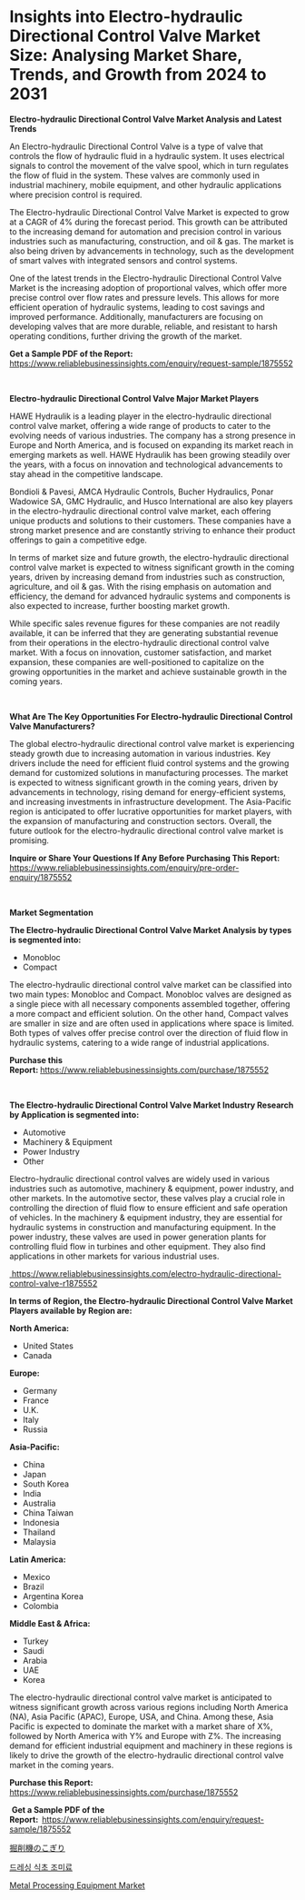<p><h1>Insights into Electro-hydraulic Directional Control Valve Market Size: Analysing Market Share, Trends, and Growth from 2024 to 2031</h1></p><p><strong>Electro-hydraulic Directional Control Valve Market Analysis and Latest Trends</strong></p>
<p><p>An Electro-hydraulic Directional Control Valve is a type of valve that controls the flow of hydraulic fluid in a hydraulic system. It uses electrical signals to control the movement of the valve spool, which in turn regulates the flow of fluid in the system. These valves are commonly used in industrial machinery, mobile equipment, and other hydraulic applications where precision control is required.</p><p>The Electro-hydraulic Directional Control Valve Market is expected to grow at a CAGR of 4% during the forecast period. This growth can be attributed to the increasing demand for automation and precision control in various industries such as manufacturing, construction, and oil & gas. The market is also being driven by advancements in technology, such as the development of smart valves with integrated sensors and control systems.</p><p>One of the latest trends in the Electro-hydraulic Directional Control Valve Market is the increasing adoption of proportional valves, which offer more precise control over flow rates and pressure levels. This allows for more efficient operation of hydraulic systems, leading to cost savings and improved performance. Additionally, manufacturers are focusing on developing valves that are more durable, reliable, and resistant to harsh operating conditions, further driving the growth of the market.</p></p>
<p><strong>Get a Sample PDF of the Report:&nbsp;</strong> <a href="https://www.reliablebusinessinsights.com/enquiry/request-sample/1875552">https://www.reliablebusinessinsights.com/enquiry/request-sample/1875552</a></p>
<p>&nbsp;</p>
<p><strong>Electro-hydraulic Directional Control Valve Major Market Players</strong></p>
<p><p>HAWE Hydraulik is a leading player in the electro-hydraulic directional control valve market, offering a wide range of products to cater to the evolving needs of various industries. The company has a strong presence in Europe and North America, and is focused on expanding its market reach in emerging markets as well. HAWE Hydraulik has been growing steadily over the years, with a focus on innovation and technological advancements to stay ahead in the competitive landscape.</p><p>Bondioli & Pavesi, AMCA Hydraulic Controls, Bucher Hydraulics, Ponar Wadowice SA, GMC Hydraulic, and Husco International are also key players in the electro-hydraulic directional control valve market, each offering unique products and solutions to their customers. These companies have a strong market presence and are constantly striving to enhance their product offerings to gain a competitive edge.</p><p>In terms of market size and future growth, the electro-hydraulic directional control valve market is expected to witness significant growth in the coming years, driven by increasing demand from industries such as construction, agriculture, and oil & gas. With the rising emphasis on automation and efficiency, the demand for advanced hydraulic systems and components is also expected to increase, further boosting market growth.</p><p>While specific sales revenue figures for these companies are not readily available, it can be inferred that they are generating substantial revenue from their operations in the electro-hydraulic directional control valve market. With a focus on innovation, customer satisfaction, and market expansion, these companies are well-positioned to capitalize on the growing opportunities in the market and achieve sustainable growth in the coming years.</p></p>
<p>&nbsp;</p>
<p><strong>What Are The Key Opportunities For Electro-hydraulic Directional Control Valve Manufacturers?</strong></p>
<p><p>The global electro-hydraulic directional control valve market is experiencing steady growth due to increasing automation in various industries. Key drivers include the need for efficient fluid control systems and the growing demand for customized solutions in manufacturing processes. The market is expected to witness significant growth in the coming years, driven by advancements in technology, rising demand for energy-efficient systems, and increasing investments in infrastructure development. The Asia-Pacific region is anticipated to offer lucrative opportunities for market players, with the expansion of manufacturing and construction sectors. Overall, the future outlook for the electro-hydraulic directional control valve market is promising.</p></p>
<p><strong>Inquire or Share Your Questions If Any Before Purchasing This Report:</strong> <a href="https://www.reliablebusinessinsights.com/enquiry/pre-order-enquiry/1875552">https://www.reliablebusinessinsights.com/enquiry/pre-order-enquiry/1875552</a></p>
<p>&nbsp;</p>
<p><strong>Market Segmentation</strong></p>
<p><strong>The Electro-hydraulic Directional Control Valve Market Analysis by types is segmented into:</strong></p>
<p><ul><li>Monobloc</li><li>Compact</li></ul></p>
<p><p>The electro-hydraulic directional control valve market can be classified into two main types: Monobloc and Compact. Monobloc valves are designed as a single piece with all necessary components assembled together, offering a more compact and efficient solution. On the other hand, Compact valves are smaller in size and are often used in applications where space is limited. Both types of valves offer precise control over the direction of fluid flow in hydraulic systems, catering to a wide range of industrial applications.</p></p>
<p><strong>Purchase this Report:&nbsp;</strong><a href="https://www.reliablebusinessinsights.com/purchase/1875552">https://www.reliablebusinessinsights.com/purchase/1875552</a></p>
<p>&nbsp;</p>
<p><strong>The Electro-hydraulic Directional Control Valve Market Industry Research by Application is segmented into:</strong></p>
<p><ul><li>Automotive</li><li>Machinery & Equipment</li><li>Power Industry</li><li>Other</li></ul></p>
<p><p>Electro-hydraulic directional control valves are widely used in various industries such as automotive, machinery & equipment, power industry, and other markets. In the automotive sector, these valves play a crucial role in controlling the direction of fluid flow to ensure efficient and safe operation of vehicles. In the machinery & equipment industry, they are essential for hydraulic systems in construction and manufacturing equipment. In the power industry, these valves are used in power generation plants for controlling fluid flow in turbines and other equipment. They also find applications in other markets for various industrial uses.</p></p>
<p><a href="https://www.reliablebusinessinsights.com/electro-hydraulic-directional-control-valve-r1875552">&nbsp;https://www.reliablebusinessinsights.com/electro-hydraulic-directional-control-valve-r1875552</a></p>
<p><strong>In terms of Region, the Electro-hydraulic Directional Control Valve Market Players available by Region are:</strong></p>
<p>
    <p> <strong> North America: </strong>
        <ul>
            <li>United States</li>
            <li>Canada</li>
        </ul>
        </p> 
    <p> <strong> Europe: </strong>
        <ul>
            <li>Germany</li>
            <li>France</li>
            <li>U.K.</li>
            <li>Italy</li>
            <li>Russia</li>
        </ul>
        </p> 
    <p> <strong> Asia-Pacific: </strong>
        <ul>
            <li>China</li>
            <li>Japan</li>
            <li>South Korea</li>
            <li>India</li>
            <li>Australia</li>
            <li>China Taiwan</li>
            <li>Indonesia</li>
            <li>Thailand</li>
            <li>Malaysia</li>
        </ul>
        </p> 
    <p> <strong> Latin America: </strong>
        <ul>
            <li>Mexico</li>
            <li>Brazil</li>
            <li>Argentina Korea</li>
            <li>Colombia</li>
        </ul>
        </p> 
    <p> <strong> Middle East & Africa: </strong>
        <ul>
            <li>Turkey</li>
            <li>Saudi</li>
            <li>Arabia</li>
            <li>UAE</li>
            <li>Korea</li>
        </ul>
    </p>
    </p>
<p><p>The electro-hydraulic directional control valve market is anticipated to witness significant growth across various regions including North America (NA), Asia Pacific (APAC), Europe, USA, and China. Among these, Asia Pacific is expected to dominate the market with a market share of X%, followed by North America with Y% and Europe with Z%. The increasing demand for efficient industrial equipment and machinery in these regions is likely to drive the growth of the electro-hydraulic directional control valve market in the coming years.</p></p>
<p><strong>Purchase this Report: </strong><a href="https://www.reliablebusinessinsights.com/purchase/1875552">https://www.reliablebusinessinsights.com/purchase/1875552</a></p>
<p>&nbsp;<strong>Get a Sample PDF of the Report:&nbsp;&nbsp;</strong><a href="https://www.reliablebusinessinsights.com/enquiry/request-sample/1875552">https://www.reliablebusinessinsights.com/enquiry/request-sample/1875552</a></p>
<p><strong></strong></p>
<p><p><a href="https://github.com/Fatimaklein1/Market-Research-Report-List-1/blob/main/5920262164497.md">掘削機のこぎり</a></p><p><a href="https://github.com/nuekbpymrrz5/Market-Research-Report-List-2/blob/main/7999930177465.md">드레싱 식초 조미료</a></p><p><a href="https://github.com/sosoelmasry38/Market-Research-Report-List-1/blob/main/metal-processing-equipment-market.md">Metal Processing Equipment Market</a></p></p>